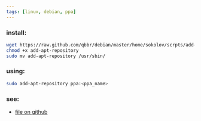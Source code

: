 ```yaml
---
tags: [linux, debian, ppa]
---
```


### install:

```bash
wget https://raw.github.com/qbbr/debian/master/home/sokolov/scrpts/add-apt-repository
chmod +x add-apt-repository
sudo mv add-apt-repository /usr/sbin/
```

### using:

```bash
sudo add-apt-repository ppa:<ppa_name>
```

### see:

 * [file on github](https://github.com/qbbr/debian/blob/master/home/sokolov/scrpts/add-apt-repository)

